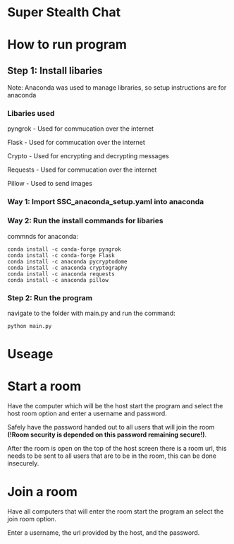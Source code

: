 # Super Stealth Chat

# How to run program

## Step 1: Install libaries

Note: Anaconda was used to manage libraries, so setup instructions are for anaconda

### Libaries used

pyngrok - Used for commucation over the internet

Flask - Used for commucation over the internet

Crypto - Used for encrypting and decrypting messages

Requests - Used for commucation over the internet

Pillow - Used to send images

### Way 1: Import SSC_anaconda_setup.yaml into anaconda

### Way 2: Run the install commands for libaries

commnds for anaconda:
```
conda install -c conda-forge pyngrok
conda install -c conda-forge Flask
conda install -c anaconda pycryptodome
conda install -c anaconda cryptography
conda install -c anaconda requests
conda install -c anaconda pillow
```

### Step 2: Run the program

navigate to the folder with main.py and run the command:
```
python main.py
```

# Useage

# Start a room

Have the computer which will be the host start the program and select the host room option and enter a username and password. 

Safely have the password handed out to all users that will join the room **(!Room security is depended on this password remaining secure!)**. 

After the room is open on the top of the host screen there is a room url, this needs to be sent to all users that are to be in the room, this can be done insecurely.

# Join a room

Have all computers that will enter the room start the program an select the join room option. 

Enter a username, the url provided by the host, and the password.
